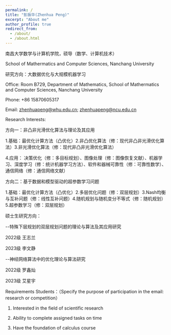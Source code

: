 ```yaml
---
permalink: /
title: "彭振华(Zhenhua Peng)"
excerpt: "About me"
author_profile: true
redirect_from: 
  - /about/
  - /about.html
---
```


南昌大学数学与计算机学院，硕导（数学、计算机技术）

School of Mathermatics and Computer Sciences, Nanchang University

研究方向：大数据优化与大规模机器学习

Office: Room B729, Department of Mathematics, School of Mathermatics and Computer Sciences, Nanchang University

Phone: +86 15870605317

Email: zhenhuapeng@whu.edu.cn; zhenhuapeng@ncu.edu.cn

Research Interests:

方向一：非凸非光滑优化算法与理论及其应用

1.基础：最优化计算方法（凸优化）2.非凸优化算法（修：现代非凸非光滑优化算法）3.非光滑优化算法（修：现代非凸非光滑优化算法）

4.应用：
决策优化（修：多目标规划）、图像处理（修：图像恢复文献）、机器学习、深度学习（修：统计机器学习方法）、软件和器械可靠性（修：可靠性数学）、通信网络（修：通信网络文献）

方向二：基于数据和模型驱动的超参数学习问题

1.基础：最优化计算方法（凸优化）2.多层优化问题（修：双层规划）3.Nash均衡与互补问题（修：线性互补问题）4.随机规划与随机变分不等式（修：随机规划）5.超参数学习（修：双层规划）

硕士生研究方向：

--特殊下层规划的双层规划问题的理论与算法及其应用研究

2022级  王志兰

2023级   李文静
   
--神经网络算法中的优化理论与算法研究

2022级  罗鑫灿

2023级   艾星宇

Requirements Students：（Specify the purpose of participation in the email: research or competition）

1. Interested in the field of scientific research
   
2. Ability to complete assigned tasks on time
   
3. Have the foundation of calculus course



